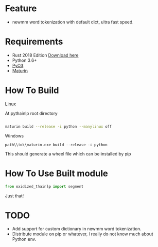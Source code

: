 # Feature

- newmm word tokenization with default dict, ultra fast speed.

# Requirements

- Rust 2018 Edition [Download here](https://www.rust-lang.org/tools/install)
- Python 3.6+
- [PyO3](https://github.com/PyO3/pyo3)
- [Maturin](https://github.com/PyO3/maturin)

# How To Build 

Linux

At pythainlp root directory

```bash

maturin build --release -i python --manylinux off 

```

Windows
```shell
path\\to\\maturin.exe build --release -i python

```

This should generate a wheel file which can be installed by pip


# How To Use Built module

```python
from oxidized_thainlp import segment

```

Just that!


# TODO

- Add support for custom dictionary in newmm word tokenization.
- Distribute module on pip or whatever, I really do not know much about Python env.